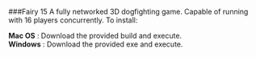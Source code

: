 ###Fairy 15
A fully networked 3D dogfighting game. Capable of running with 16 players concurrently. To install:

**Mac OS** : Download the provided build and execute.  
**Windows** : Download the provided exe and execute.
